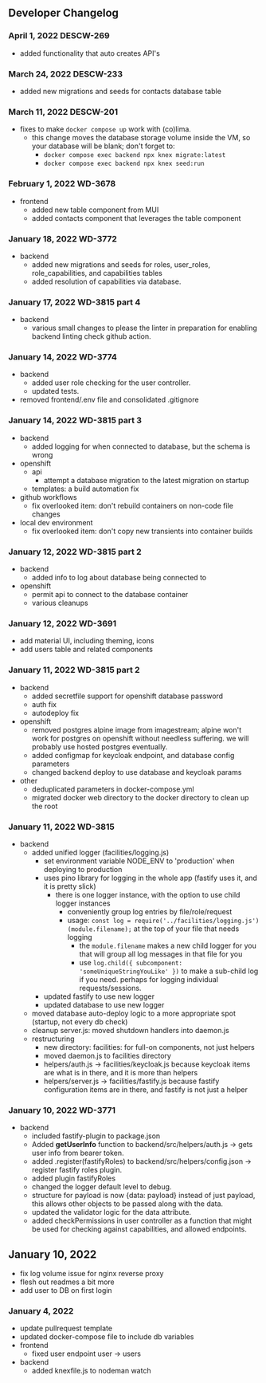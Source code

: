 ## Developer Changelog
### April 1, 2022 DESCW-269
* added functionality that auto creates API's 

### March 24, 2022 DESCW-233
* added new migrations and seeds for contacts database table

### March 11, 2022 DESCW-201
* fixes to make `docker compose up` work with (co)lima.
  * this change moves the database storage volume inside the VM, so your database will be blank; don't forget to:
    * `docker compose exec backend npx knex migrate:latest`
    * `docker compose exec backend npx knex seed:run`

### February 1, 2022 WD-3678
* frontend
    * added new table component from MUI
    * added contacts component that leverages the table component

### January 18, 2022 WD-3772
* backend
    * added new migrations and seeds for roles, user_roles, role_capabilities, and capabilities tables
    * added resolution of capabilities via database.

### January 17, 2022 WD-3815 part 4
* backend
    * various small changes to please the linter in preparation for enabling backend linting check github action.

### January 14, 2022 WD-3774
* backend
    * added user role checking for the user controller.
    * updated tests.
* removed frontend/.env file and consolidated .gitignore

### January 14, 2022 WD-3815 part 3
* backend
    * added logging for when connected to database, but the schema is wrong
* openshift
    * api
      * attempt a database migration to the latest migration on startup 
    * templates: a build automation fix
* github workflows
  * fix overlooked item: don't rebuild containers on non-code file changes
* local dev environment
  * fix overlooked item: don't copy new transients into container builds

### January 12, 2022 WD-3815 part 2
* backend
    * added info to log about database being connected to
* openshift
  * permit api to connect to the database container
  * various cleanups

### January 12, 2022 WD-3691
* add material UI, including theming, icons
* add users table and related components

### January 11, 2022 WD-3815 part 2
* backend
  * added secretfile support for openshift database password
  * auth fix
  * autodeploy fix
* openshift
  * removed postgres alpine image from imagestream; alpine won't work for postgres on openshift without needless suffering. we will probably use hosted postgres eventually.
  * added configmap for keycloak endpoint, and database config parameters
  * changed backend deploy to use database and keycloak params
* other
  * deduplicated parameters in docker-compose.yml
  * migrated docker web directory to the docker directory to clean up the root

### January 11, 2022 WD-3815
* backend
    * added unified logger (facilities/logging.js)
      * set environment variable NODE_ENV to 'production' when deploying to production
      * uses pino library for logging in the whole app (fastify uses it, and it is pretty slick)
        * there is one logger instance, with the option to use child logger instances 
          * conveniently group log entries by file/role/request
          * usage: `const log = require('../facilities/logging.js')(module.filename);` at the top of your file that needs logging
            * the `module.filename` makes a new child logger for you that will group all log messages in that file for you
            * use `log.child({ subcomponent: 'someUniqueStringYouLike' })` to make a sub-child log if you need. perhaps for logging individual requests/sessions.
      * updated fastify to use new logger
      * updated database to use new logger
    * moved database auto-deploy logic to a more appropriate spot (startup, not every db check)
    * cleanup server.js: moved shutdown handlers into daemon.js
    * restructuring
      * new directory: facilities: for full-on components, not just helpers
      * moved daemon.js to facilities directory
      * helpers/auth.js -> facilities/keycloak.js because keycloak items are what is in there, and it is more than helpers
      * helpers/server.js -> facilities/fastify.js because fastify configuration items are in there, and fastify is not just a helper

### January 10, 2022 WD-3771
* backend
    * included fastify-plugin to package.json
    * Added **getUserInfo** function to backend/src/helpers/auth.js -> gets user info from bearer token.
    * added  .register(fastifyRoles) to backend/src/helpers/config.json -> register fastify roles plugin.
    * added plugin fastifyRoles
    * changed the logger default level to debug.
    * structure for payload is now {data: payload} instead of just payload, this allows other objects to be passed along with the data.
    * updated the validator logic for the data attribute.
    * added checkPermissions in user controller as a function that might be used for checking against capabilities, and allowed endpoints.

## January 10, 2022
* fix log volume issue for nginx reverse proxy
* flesh out readmes a bit more
* add user to DB on first login

### January 4, 2022
* update pullrequest template
* updated docker-compose file to include db variables
* frontend
    * fixed user endpoint user -> users
* backend
    * added knexfile.js to nodeman watch
